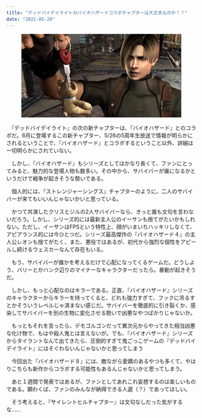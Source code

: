 ```yaml
---
title: "デッドバイデイライトのバイオハザードコラボチャプターは大丈夫なのか！？"
date: "2021-05-20"
---
```


<figure>

![](assets/n94a15452d3e6_e7f19300c2691a033379943ae8bf4d8e.jpg)

</figure>

　『デッドバイデイライト』の次の新チャプターは、『バイオハザード』とのコラボだ。6月に登場するこの新チャプター、5/26の5周年生放送で情報が明らかにされるということで、『バイオハザード』とコラボするということ以外、詳細は一切明らかにされていない。

　しかし、『バイオハザード』もシリーズとしてはかなり長くて、ファンにとってみると、魅力的な登場人物も数多い。その中から、サバイバーが誰になるかというだけで戦争が起きそうな勢いである。

　個人的には、『ストレンジャーシングス』チャプターのように、二人のサバイバーが来てもいいんじゃないかいと思っている。

　かつて共演したクリスとジルの2人サバイバーなら、きっと誰も文句を言わないだろう。しかし、シリーズ的には最新主人公のイーサンも捨てがたいかもしれない。ただし、イーサンはFPSという特性上、顔がいまいちハッキリしなくて、アピアランス的には今ひとつだ。シリーズ最高傑作の『バイオハザード４』の主人公レオンも捨てがたく、また、悪役ではあるが、初代から強烈な個性をアピールし続けるウェスカーなんて存在もいる。

　もう、サバイバーが誰かを考えるだけで心配になってくるゲームだ。どうしよう、バリーとかハンク辺りのマイナーなキャラクターだったら。暴動が起きそうだ。

　しかし、もっと心配なのはキラーである。正直、『バイオハザード』シリーズのキャラクターからキラーを持ってくると、どれも強力すぎて、フックに吊るすとかそういうレベルじゃ済まない感じだ。サバイバーを徹底的に引き裂くか、感染してサバイバーを別の生物に変化させる勢いで凶悪なやつばかりじゃないか。

　もっともそれを言ったら、デモゴルゴンだって異次元からやってきた相当凶悪な化け物で、もはや殺人鬼とは言えないが。でも、『バイオハザード』シリーズからタイラントなんて出てきたら、圧倒的すぎて鬼ごっこゲームの『デッドバイデイライト』にはそぐわないんじゃないかと思ってしまう

　今回出た『バイオハザード８』には、敵ながら愛嬌のあるやつも多くて、やはりこちらも新作からコラボする可能性もあるんじゃないかと思ってしまう。

　あと１週間で発表ではあるが、ファンとしてあれこれ妄想するのは楽しいものである。願わくば、ファンのみんなが納得できる人選（？）であってほしい。

　そう考えると、『サイレントヒルチャプター』は文句なしだった気がするな……
